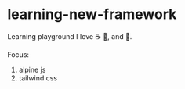 # learning-new-framework
Learning playground
I love :coffee: :pizza:, and :dancer:.

Focus:
1. alpine js
2. tailwind css
